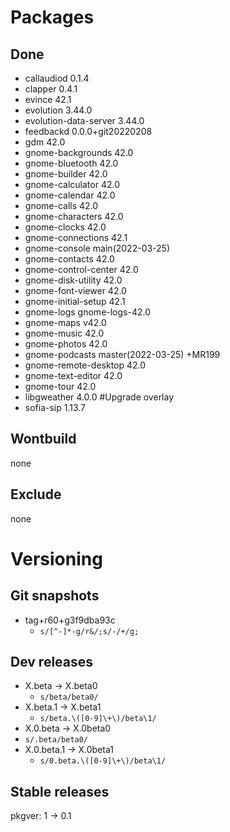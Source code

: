 # Packages
## Done
- callaudiod 0.1.4
- clapper 0.4.1
- evince 42.1
- evolution 3.44.0
- evolution-data-server 3.44.0
- feedbackd 0.0.0+git20220208
- gdm 42.0
- gnome-backgrounds 42.0
- gnome-bluetooth 42.0
- gnome-builder 42.0
- gnome-calculator 42.0
- gnome-calendar 42.0
- gnome-calls 42.0
- gnome-characters 42.0
- gnome-clocks 42.0
- gnome-connections 42.1
- gnome-console main(2022-03-25)
- gnome-contacts 42.0
- gnome-control-center 42.0
- gnome-disk-utility 42.0
- gnome-font-viewer 42.0
- gnome-initial-setup 42.1
- gnome-logs gnome-logs-42.0
- gnome-maps v42.0
- gnome-music 42.0
- gnome-photos 42.0
- gnome-podcasts master(2022-03-25) +MR199
- gnome-remote-desktop 42.0
- gnome-text-editor 42.0
- gnome-tour 42.0
- libgweather 4.0.0 #Upgrade overlay
- sofia-sip 1.13.7

## Wontbuild
none
## Exclude
none

# Versioning
## Git snapshots
* tag+r60+g3f9dba93c
  * `s/[^-]*-g/r&/;s/-/+/g;`
## Dev releases
* X.beta -> X.beta0
  * `s/beta/beta0/`
* X.beta.1 -> X.beta1
  * `s/beta.\([0-9]\+\)/beta\1/`
* X.0.beta -> X.0beta0
* `s/.beta/beta0/`
* X.0.beta.1 -> X.0beta1
  * `s/0.beta.\([0-9]\+\)/beta\1/`
## Stable releases
pkgver: 1 -> 0.1
